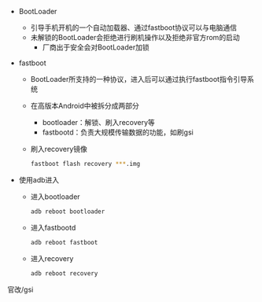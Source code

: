 -   BootLoader
    -   引导手机开机的一个自动加载器、通过fastboot协议可以与电脑通信
    -   未解锁的BootLoader会拒绝进行刷机操作以及拒绝非官方rom的启动
        -   厂商出于安全会对BootLoader加锁

-   fastboot

    -   BootLoader所支持的一种协议，进入后可以通过执行fastboot指令引导系统

    -   在高版本Android中被拆分成两部分

        -   bootloader：解锁、刷入recovery等
        -   fastbootd：负责大规模传输数据的功能，如刷gsi

    -   刷入recovery镜像

        ```sh
        fastboot flash recovery ***.img
        ```


-   使用adb进入

    -   进入bootloader

        ```sh
        adb reboot bootloader
        ```

    -   进入fastbootd

        ```sh
        adb reboot fastboot
        ```
        
    -   进入recovery
    
        ```sh
        adb reboot recovery
        ```



官改/gsi

